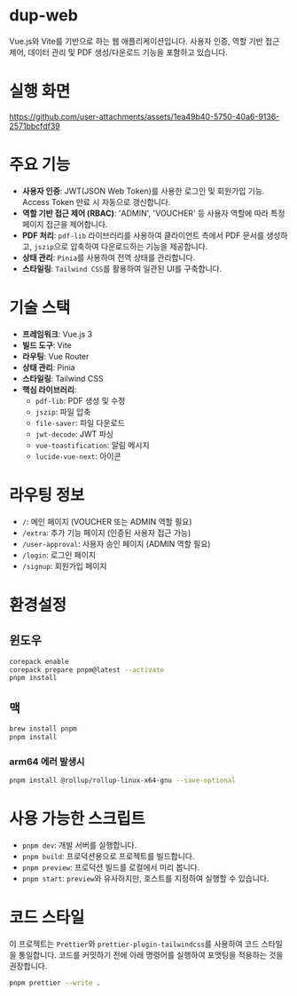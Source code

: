 # dup-web

Vue.js와 Vite를 기반으로 하는 웹 애플리케이션입니다. 사용자 인증, 역할 기반 접근 제어, 데이터 관리 및 PDF 생성/다운로드 기능을 포함하고 있습니다.

# 실행 화면
https://github.com/user-attachments/assets/1ea49b40-5750-40a6-9136-2571bbcfdf39

# 주요 기능

- **사용자 인증**: JWT(JSON Web Token)를 사용한 로그인 및 회원가입 기능. Access Token 만료 시 자동으로 갱신합니다.
- **역할 기반 접근 제어 (RBAC)**: 'ADMIN', 'VOUCHER' 등 사용자 역할에 따라 특정 페이지 접근을 제어합니다.
- **PDF 처리**: `pdf-lib` 라이브러리를 사용하여 클라이언트 측에서 PDF 문서를 생성하고, `jszip`으로 압축하여 다운로드하는 기능을 제공합니다.
- **상태 관리**: `Pinia`를 사용하여 전역 상태를 관리합니다.
- **스타일링**: `Tailwind CSS`를 활용하여 일관된 UI를 구축합니다.

# 기술 스택

- **프레임워크**: Vue.js 3
- **빌드 도구**: Vite
- **라우팅**: Vue Router
- **상태 관리**: Pinia
- **스타일링**: Tailwind CSS
- **핵심 라이브러리**:
  - `pdf-lib`: PDF 생성 및 수정
  - `jszip`: 파일 압축
  - `file-saver`: 파일 다운로드
  - `jwt-decode`: JWT 파싱
  - `vue-toastification`: 알림 메시지
  - `lucide-vue-next`: 아이콘

# 라우팅 정보

- `/`: 메인 페이지 (VOUCHER 또는 ADMIN 역할 필요)
- `/extra`: 추가 기능 페이지 (인증된 사용자 접근 가능)
- `/user-approval`: 사용자 승인 페이지 (ADMIN 역할 필요)
- `/login`: 로그인 페이지
- `/signup`: 회원가입 페이지

# 환경설정

## 윈도우

```bash
corepack enable
corepack prepare pnpm@latest --activate
pnpm install
```

## 맥

```bash
brew install pnpm
pnpm install
```

### arm64 에러 발생시

```bash
pnpm install @rollup/rollup-linux-x64-gnu --save-optional
```

# 사용 가능한 스크립트

- `pnpm dev`: 개발 서버를 실행합니다.
- `pnpm build`: 프로덕션용으로 프로젝트를 빌드합니다.
- `pnpm preview`: 프로덕션 빌드를 로컬에서 미리 봅니다.
- `pnpm start`: `preview`와 유사하지만, 호스트를 지정하여 실행할 수 있습니다.

# 코드 스타일

이 프로젝트는 `Prettier`와 `prettier-plugin-tailwindcss`를 사용하여 코드 스타일을 통일합니다. 코드를 커밋하기 전에 아래 명령어를 실행하여 포맷팅을 적용하는 것을 권장합니다.

```bash
pnpm prettier --write .
```

